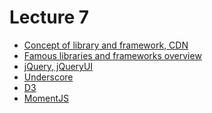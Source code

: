<h1>
    Lecture 7
</h1>

<ul>
    <li>
        <a href="./01.md">Concept of library and framework, CDN</a>
    </li>
    <li>
        <a href="./01.md">Famous libraries and frameworks overview</a>
    </li>
    <li>
        <a href="./01.md">jQuery, jQueryUI</a>
    </li>
    <li>
        <a href="./01.md">Underscore</a>
    </li>
    <li>
        <a href="./01.md">D3</a>
    </li>
    <li>
        <a href="./01.md">MomentJS</a>
    </li>
</ul>
